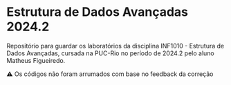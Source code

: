# Estrutura de Dados Avançadas 2024.2

Repositório para guardar os laboratórios da disciplina INF1010 - Estrutura de Dados Avançadas, cursada na PUC-Rio no período de 2024.2 pelo aluno Matheus Figueiredo.

⚠️ Os códigos não foram arrumados com base no feedback da correção

